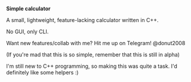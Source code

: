 **Simple calculator**

A small, lightweight, feature-lacking calculator written in C++.

No GUI, only CLI.

Want new features/collab with me? Hit me up on Telegram! @donut2008

(If you're mad that this is so simple, remember that this is still in alpha)

I'm still new to C++ programming, so making this was quite a task. I'd definitely like some helpers :)
